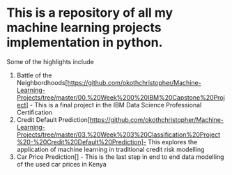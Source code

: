 # This is a repository of all my machine learning projects implementation in python. 
Some of the highlights include 
1. Battle of the Neighbordhoods[https://github.com/okothchristopher/Machine-Learning-Projects/tree/master/00.%20Week%200%20IBM%20Capstone%20Project] - This is a final project in the IBM Data Science Professional Certification
2. Credit Default Prediction[https://github.com/okothchristopher/Machine-Learning-Projects/tree/master/03.%20Week%203%20Classification%20Project%20-%20Credit%20Default%20Prediction]- This explores the application of machine learning in traditional credit risk modelling 
3. Car Price Prediction[] - This is the last step in end to end data modelling of the used car prices in Kenya



